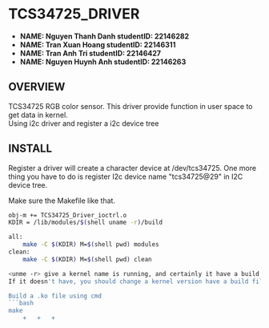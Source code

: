 # TCS34725_DRIVER

- **NAME: Nguyen Thanh Danh studentID: 22146282**
- **NAME: Tran Xuan Hoang   studentID: 22146311**
- **NAME: Tran Anh Tri      studentID: 22146427**
- **NAME: Nguyen Huynh Anh  studentID: 22146263**

## OVERVIEW
TCS34725 RGB color sensor.
This driver provide function in user space to get data in kernel.  
Using i2c driver and register a i2c device tree 

## INSTALL
Register a driver will create a character device at /dev/tcs34725.
One more thing you have to do is register I2c device name "tcs34725@29" in I2C device tree.

Make sure the Makefile like that.

```bash
obj-m += TCS34725_Driver_ioctrl.o
KDIR = /lib/modules/$(shell uname -r)/build

all:
	make -C $(KDIR) M=$(shell pwd) modules
clean: 
	make -C $(KDIR) M=$(shell pwd) clean

<unme -r> give a kernel name is running, and certainly it have a build file
If it doesn't have, you should change a kernel version have a build file

Build a .ko file using cmd
```bash
make
	+	+	+
